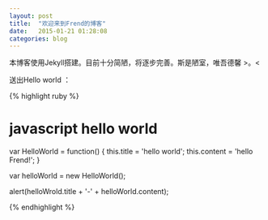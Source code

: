 ```yaml
---
layout: post
title:  "欢迎来到Frend的博客"
date:   2015-01-21 01:28:08
categories: blog
---
```

本博客使用Jekyll搭建。目前十分简陋，将逐步完善。斯是陋室，唯吾德馨 >。<

送出Hello world ：

{% highlight ruby %}
# javascript hello world
var HelloWorld = function() {
    this.title = 'hello world';
    this.content = 'hello Frend!';
}

var helloWorld = new HelloWorld();

alert(helloWrold.title + '-' + helloWorld.content);

{% endhighlight %}
